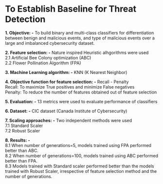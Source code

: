 # To Establish Baseline for Threat Detection

**1. Objective: -** To build binary and multi-class classifiers for differentiation between benign and malicious events, and type of malicious events over a large and imbalanced cybersecurity dataset.

**2. Feature selection: -** Nature inspired Heuristic alhgorithms were used
<br />
  2.1 Artificial Bee Colony optimization (ABC)
<br />
  2.2 Flower Pollination Algorithm (FPA)

**3. Machine Learning algorithm: -** KNN (K Nearest Neighbor)
   
**4. Objective function for feature selection: -** Recall - Penalty
<br />
  Recall: To maximize True positives and minimize False negatives
<br />
  Penalty: To reduce the number of features obtained out of feature selection

**5. Evaluation: -** 13 metrics were used to evaluate performance of classifiers

**6. Dataset: -** CIC dataset (Canada Institute of Cybersecurity)

**7. Scaling approaches: -** Two independent methods were used
<br />
   7.1 Standard Scaler
<br />
   7.2 Robust Scaler

**8. Results: -**
<br />
   8.1 When number of generations=5, models trained using FPA performed better than ABC.
<br />
   8.2 When number of generations=100, models trained using ABC performed better than FPA.
<br />
   8.3 Models trained with Standard scaler performed better than the models trained with Robust Scaler, irrespective of feature selection method and the number of generations.
